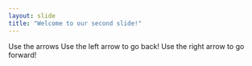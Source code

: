 ```yaml
---
layout: slide
title: "Welcome to our second slide!"
---
```

Use the arrows
Use the left arrow to go back!
Use the right arrow to go forward!
